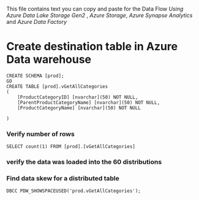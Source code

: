This file contains text you can copy and paste for the Data Flow _Using Azure Data Lake Storage Gen2_ , _Azure Storage_, _Azure Synapse Analytics_  and _Azure Data Factory_

# Create destination table in Azure Data warehouse
```
CREATE SCHEMA [prod];
GO
CREATE TABLE [prod].vGetAllCategories
(
    [ProductCategoryID] [nvarchar](50) NOT NULL,
	[ParentProductCategoryName] [nvarchar](50) NOT NULL,
	[ProductCategoryName] [nvarchar](50) NOT NULL
	
)
```

### Verify number of rows
```
SELECT count(1) FROM [prod].[vGetAllCategories]
```



### verify the data was loaded into the 60 distributions
###  Find data skew for a distributed table
```
DBCC PDW_SHOWSPACEUSED('prod.vGetAllCategories');
```

